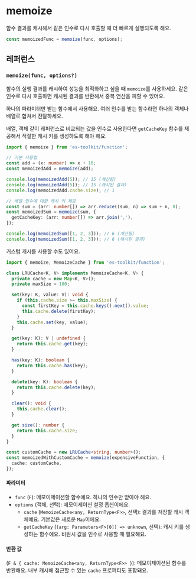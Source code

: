 # memoize

함수 결과를 캐시해서 같은 인수로 다시 호출할 때 더 빠르게 실행되도록 해요.

```typescript
const memoizedFunc = memoize(func, options);
```

## 레퍼런스

### `memoize(func, options?)`

함수의 실행 결과를 캐시하여 성능을 최적화하고 싶을 때 `memoize`를 사용하세요. 같은 인수로 다시 호출하면 캐시된 결과를 반환해서 중복 연산을 피할 수 있어요.

하나의 파라미터만 받는 함수에서 사용해요. 여러 인수를 받는 함수라면 하나의 객체나 배열로 합쳐서 전달하세요.

배열, 객체 같이 레퍼런스로 비교되는 값을 인수로 사용한다면 `getCacheKey` 함수를 제공해서 적절한 캐시 키를 생성하도록 해야 해요.

```typescript
import { memoize } from 'es-toolkit/function';

// 기본 사용법
const add = (x: number) => x + 10;
const memoizedAdd = memoize(add);

console.log(memoizedAdd(5)); // 15 (계산됨)
console.log(memoizedAdd(5)); // 15 (캐시된 결과)
console.log(memoizedAdd.cache.size); // 1

// 배열 인수에 대한 캐시 키 제공
const sum = (arr: number[]) => arr.reduce((sum, n) => sum + n, 0);
const memoizedSum = memoize(sum, {
  getCacheKey: (arr: number[]) => arr.join(','),
});

console.log(memoizedSum([1, 2, 3])); // 6 (계산됨)
console.log(memoizedSum([1, 2, 3])); // 6 (캐시된 결과)
```

커스텀 캐시를 사용할 수도 있어요.

```typescript
import { memoize, MemoizeCache } from 'es-toolkit/function';

class LRUCache<K, V> implements MemoizeCache<K, V> {
  private cache = new Map<K, V>();
  private maxSize = 100;

  set(key: K, value: V): void {
    if (this.cache.size >= this.maxSize) {
      const firstKey = this.cache.keys().next().value;
      this.cache.delete(firstKey);
    }
    this.cache.set(key, value);
  }

  get(key: K): V | undefined {
    return this.cache.get(key);
  }

  has(key: K): boolean {
    return this.cache.has(key);
  }

  delete(key: K): boolean {
    return this.cache.delete(key);
  }

  clear(): void {
    this.cache.clear();
  }

  get size(): number {
    return this.cache.size;
  }
}

const customCache = new LRUCache<string, number>();
const memoizedWithCustomCache = memoize(expensiveFunction, {
  cache: customCache,
});
```

#### 파라미터

- `func` (`F`): 메모이제이션할 함수예요. 하나의 인수만 받아야 해요.
- `options` (객체, 선택): 메모이제이션 설정 옵션이에요.
  - `cache` (`MemoizeCache<any, ReturnType<F>>`, 선택): 결과를 저장할 캐시 객체예요. 기본값은 새로운 `Map`이에요.
  - `getCacheKey` (`(arg: Parameters<F>[0]) => unknown`, 선택): 캐시 키를 생성하는 함수예요. 비원시 값을 인수로 사용할 때 필요해요.

#### 반환 값

(`F & { cache: MemoizeCache<any, ReturnType<F>> }`): 메모이제이션된 함수를 반환해요. 내부 캐시에 접근할 수 있는 `cache` 프로퍼티도 포함돼요.
